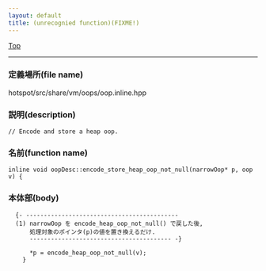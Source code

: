 ```yaml
---
layout: default
title: (unrecognied function)(FIXME!)
---
```

[Top](../index.html)

--- 
### 定義場所(file name)
hotspot/src/share/vm/oops/oop.inline.hpp
### 説明(description)

```
// Encode and store a heap oop.
```

### 名前(function name)
```
inline void oopDesc::encode_store_heap_oop_not_null(narrowOop* p, oop v) {
```

### 本体部(body)
```
  {- -------------------------------------------
  (1) narrowOop を encode_heap_oop_not_null() で戻した後, 
      処理対象のポインタ(p)の値を置き換えるだけ.
      ---------------------------------------- -}

	  *p = encode_heap_oop_not_null(v);
	}
	
```


